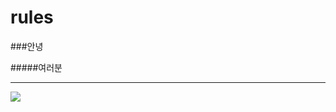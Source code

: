 # rules

###안녕

#####여러분

---

![](https://upload.wikimedia.org/wikipedia/commons/thumb/7/76/Antarctica_2013_Journey_to_the_Crystal_Desert_%288370623298%29.jpg/375px-Antarctica_2013_Journey_to_the_Crystal_Desert_%288370623298%29.jpg)
